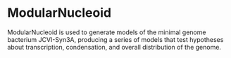 # ModularNucleoid
ModularNucleoid is used to generate models of the minimal genome bacterium JCVI-Syn3A, producing a series of models that test hypotheses about transcription, condensation, and overall distribution of the genome. 

